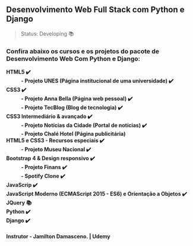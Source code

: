 ## Desenvolvimento Web Full Stack com Python e Django

> Status: Developing 📚

### <strong>Confira abaixo os cursos e os projetos do pacote de Desenvolvimento Web Com Python e Django:</strong>


<dl>
    <dt><strong>HTML5 ✔️<strong></dt>
        <dd>- Projeto UNES (Página institucional de uma universidade) ✔️</dd>
    <dt><strong>CSS3 ✔️<strong></dt>
        <dd>- Projeto Anna Bella (Página web pessoal) ✔️</dd>
        <dd>- Projeto TecBlog (Blog de tecnologia) ✔️</dd>
    <dt><strong>CSS3 Intermediário & avançado ✔️ <strong></dt>
         <dd>- Projeto Notícias da Cidade (Portal de notícias) ✔️</dd>
         <dd>- Projeto Chalé Hotel (Página publicitária)</dd>
    <dt><strong>HTML5 e CSS3 - Recursos especiais ✔️<strong></dt>
         <dd>- Projeto Museu Nacional ✔️</dd>
    <dt><strong>Bootstrap 4 & Design responsivo ✔️<strong></dt>
          <dd>- Projeto Finans ✔️</dd>
          <dd>- Spotify Clone ✔️</dd>
    <dt><strong>JavaScrip ✔️<strong></dt>
    <dt><strong>JavaScript Moderno (ECMAScript 2015 - ES6) e Orientação a Objetos ✔️<strong></dt>
    <dt><strong>JQuery 📚<strong></dt>
    <dt><strong>Python ✔️<strong></dt>
    <dt><strong>Django ✔️<strong></dt>
</dl>
<h4>Instrutor - Jamilton Damasceno. | Udemy</h4>

